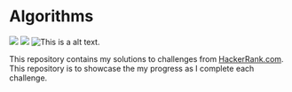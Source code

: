 # Algorithms    
![](https://img.shields.io/github/last-commit/HerndonE/HackerRank-Algorithms) ![](https://img.shields.io/github/languages/top/HerndonE/HackerRank-Algorithms)
![This is a alt text.](https://neiu.acm.org/wp-content/uploads/2014/11/hackerrank.png)

This repository contains my solutions to challenges from [HackerRank.com](https://www.hackerrank.com/). This repository is to showcase the my progress as I complete each challenge.